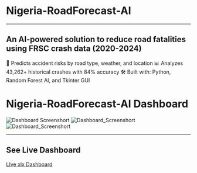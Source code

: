 # Nigeria-RoadForecast-AI
---
An AI-powered solution to reduce road fatalities using FRSC crash data (2020-2024)
---
🚗 Predicts accident risks by road type, weather, and location
📊 Analyzes 43,262+ historical crashes with 84% accuracy
🛠 Built with: Python, Random Forest AI, and Tkinter GUI

# Nigeria-RoadForecast-AI Dashboard
![Dashboard Screenshort](https://github.com/emerald01-tech/Nigeria-RoadForecast-AI/commit/65ffc934e84bd9746f3b56c89c783185660c6b48)
![Dashboard_Screenshort](https://github.com/emerald01-tech/Nigeria-RoadForecast-AI/commit/65ffc934e84bd9746f3b56c89c783185660c6b48)
![Dashboard_Screenshort](https://github.com/emerald01-tech/Nigeria-RoadForecast-AI/commit/b31dff9724ca9cd942b3865b63ff5ecce2d7f57f)

---

## See Live Dashboard
[LIve xlx Dashboard]()
